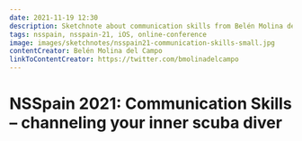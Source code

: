 ```yaml
---
date: 2021-11-19 12:30
description: Sketchnote about communication skills from Belén Molina del Campo at NSSpain 2021
tags: nsspain, nsspain-21, iOS, online-conference
image: images/sketchnotes/nsspain21-communication-skills-small.jpg
contentCreator: Belén Molina del Campo
linkToContentCreator: https://twitter.com/bmolinadelcampo
---
```


# NSSpain 2021: Communication Skills – channeling your inner scuba diver
